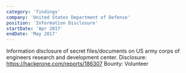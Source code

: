 ```yaml
---
category: 'findings'
company: 'United States Department of Defense'
position: 'Information Disclosure'
startDate: 'Apr 2017'
endDate: 'May 2017'
---
```


Information disclosure of secret files/documents on US army corps of engineers research and development center.
Disclosure: https://hackerone.com/reports/186307
Bounty: Volunteer
